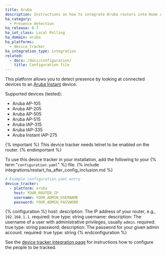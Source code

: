 ```yaml
---
title: Aruba
description: Instructions on how to integrate Aruba routers into Home Assistant.
ha_category:
  - Presence detection
ha_release: 0.7
ha_iot_class: Local Polling
ha_domain: aruba
ha_platforms:
  - device_tracker
ha_integration_type: integration
related:
  - docs: /docs/configuration/
    title: Configuration file
---
```


This platform allows you to detect presence by looking at connected devices to an [Aruba Instant](https://www.arubanetworks.com/products/networking/aruba-instant/) device.

Supported devices (tested):

- Aruba AP-105
- Aruba AP-205
- Aruba AP-505
- Aruba AP-515
- Aruba IAP-315
- Aruba IAP-335
- Aruba Instant IAP-275

{% important %}
This device tracker needs telnet to be enabled on the router.
{% endimportant %}

To use this device tracker in your installation, add the following to your {% term "`configuration.yaml`" %} file.
{% include integrations/restart_ha_after_config_inclusion.md %}

```yaml
# Example configuration.yaml entry
device_tracker:
  - platform: aruba
    host: YOUR_ROUTER_IP
    username: YOUR_ADMIN_USERNAME
    password: YOUR_ADMIN_PASSWORD
```

{% configuration %}
host:
  description: The IP address of your router, e.g., `192.168.1.1`.
  required: true
  type: string
username:
  description: The username of a user with administrative privileges, usually `admin`.
  required: true
  type: string
password:
  description: The password for your given admin account.
  required: true
  type: string
{% endconfiguration %}

See the [device tracker integration page](/integrations/device_tracker/) for instructions how to configure the people to be tracked.
